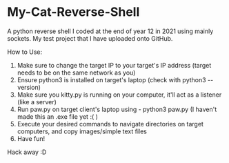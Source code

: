 # My-Cat-Reverse-Shell

A python reverse shell I coded at the end of year 12 in 2021 using mainly sockets. My test project that I have uploaded onto GitHub. 

How to Use: 
1. Make sure to change the target IP to your target's IP address (target needs to be on the same network as you) 
2. Ensure python3 is installed on target's laptop (check with python3 --version) 
3. Make sure you kitty.py is running on your computer, it'll act as a listener (like a server) 
4. Run paw.py on target client's laptop using - python3 paw.py (I haven't made this an .exe file yet :( ) 
5. Execute your desired commands to navigate directories on target computers, and copy images/simple text files 
6. Have fun! 

Hack away :D
